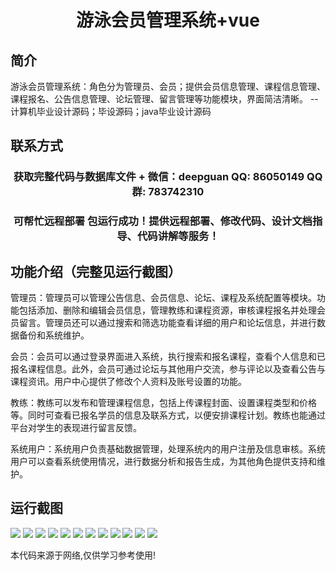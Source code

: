 <p><h1 align="center">游泳会员管理系统+vue</h1></p>

## 简介
游泳会员管理系统：角色分为管理员、会员；提供会员信息管理、课程信息管理、课程报名、公告信息管理、论坛管理、留言管理等功能模块，界面简洁清晰。    --计算机毕业设计源码；毕设源码；java毕业设计源码


## 联系方式
<p><h3 align="center">获取完整代码与数据库文件 + 微信：deepguan QQ: 86050149 QQ群: 783742310</h3></p>
<p><h3 align="center">可帮忙远程部署 包运行成功！提供远程部署、修改代码、设计文档指导、代码讲解等服务！</h3></p>

## 功能介绍（完整见运行截图）
管理员：管理员可以管理公告信息、会员信息、论坛、课程及系统配置等模块。功能包括添加、删除和编辑会员信息，管理教练和课程资源，审核课程报名并处理会员留言。管理员还可以通过搜索和筛选功能查看详细的用户和论坛信息，并进行数据备份和系统维护。

会员：会员可以通过登录界面进入系统，执行搜索和报名课程，查看个人信息和已报名课程信息。此外，会员可通过论坛与其他用户交流，参与评论以及查看公告与课程资讯。用户中心提供了修改个人资料及账号设置的功能。

教练：教练可以发布和管理课程信息，包括上传课程封面、设置课程类型和价格等。同时可查看已报名学员的信息及联系方式，以便安排课程计划。教练也能通过平台对学生的表现进行留言反馈。

系统用户：系统用户负责基础数据管理，处理系统内的用户注册及信息审核。系统用户可以查看系统使用情况，进行数据分析和报告生成，为其他角色提供支持和维护。


## 运行截图
![](img/001.jpg)
![](img/002.jpg)
![](img/003.jpg)
![](img/004.jpg)
![](img/005.jpg)
![](img/006.jpg)
![](img/007.jpg)
![](img/008.jpg)
![](img/009.jpg)
![](img/010.jpg)
![](img/011.jpg)
![](img/012.jpg)

<p>本代码来源于网络,仅供学习参考使用!</p>
